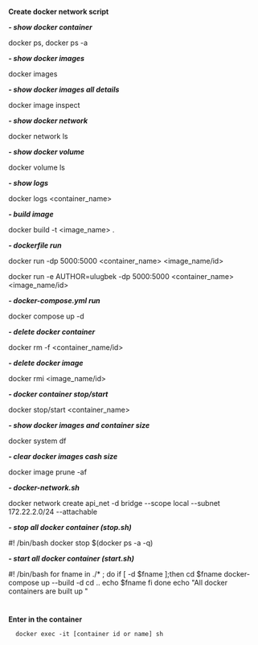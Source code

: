 **Create docker network script**

**_- show docker container_**

docker ps, docker ps -a

**_- show docker images_**

docker images

**_- show docker images all details_**

docker image inspect

**_- show docker network_**

docker network ls

**_- show docker volume_**

docker volume ls

**_- show logs_**

docker logs <container_name>

**_- build image_**

docker build -t <image_name> .

**_- dockerfile run_**

docker run -dp 5000:5000 <container_name> <image_name/id>

docker run -e AUTHOR=ulugbek -dp 5000:5000 <container_name> <image_name/id>

**_- docker-compose.yml run_**

docker compose up -d

**_- delete docker container_**

docker rm -f <container_name/id>

**_- delete docker image_**

docker rmi <image_name/id>

**_- docker container stop/start_**

docker stop/start <container_name>

**_- show docker images and container size_**

 docker system df

 **_- clear docker images cash size_**

 docker image prune -af


  
**_- docker-network.sh_**

docker network create api_net -d bridge --scope local --subnet 172.22.2.0/24 --attachable

**_- stop all docker container (stop.sh)_**

#! /bin/bash
docker stop $(docker ps -a -q)

**_- start all docker container (start.sh)_**

#! /bin/bash
for fname in ./* ;
 do
    if [ -d $fname ];then
     cd $fname
      docker-compose up --build -d
      cd ..
      echo $fname
     fi
 done
  echo "All docker containers are built up "
#
**Enter in the container**

      docker exec -it [container id or name] sh














